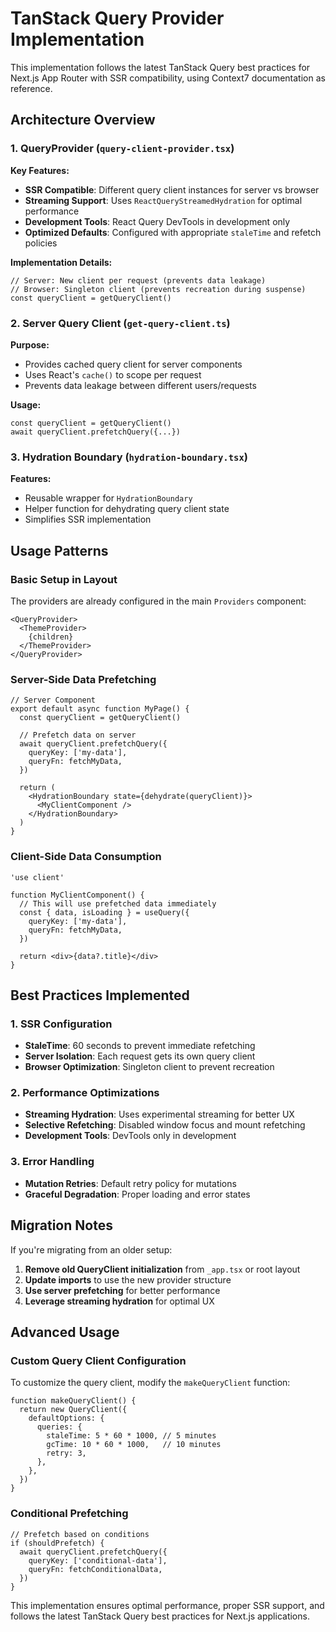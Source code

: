 # TanStack Query Provider Implementation

This implementation follows the latest TanStack Query best practices for Next.js App Router with SSR compatibility, using Context7 documentation as reference.

## Architecture Overview

### 1. QueryProvider (`query-client-provider.tsx`)

**Key Features:**
- **SSR Compatible**: Different query client instances for server vs browser
- **Streaming Support**: Uses `ReactQueryStreamedHydration` for optimal performance
- **Development Tools**: React Query DevTools in development only
- **Optimized Defaults**: Configured with appropriate `staleTime` and refetch policies

**Implementation Details:**
```tsx
// Server: New client per request (prevents data leakage)
// Browser: Singleton client (prevents recreation during suspense)
const queryClient = getQueryClient()
```

### 2. Server Query Client (`get-query-client.ts`)

**Purpose:** 
- Provides cached query client for server components
- Uses React's `cache()` to scope per request
- Prevents data leakage between different users/requests

**Usage:**
```tsx
const queryClient = getQueryClient()
await queryClient.prefetchQuery({...})
```

### 3. Hydration Boundary (`hydration-boundary.tsx`)

**Features:**
- Reusable wrapper for `HydrationBoundary`
- Helper function for dehydrating query client state
- Simplifies SSR implementation

## Usage Patterns

### Basic Setup in Layout

The providers are already configured in the main `Providers` component:

```tsx
<QueryProvider>
  <ThemeProvider>
    {children}
  </ThemeProvider>
</QueryProvider>
```

### Server-Side Data Prefetching

```tsx
// Server Component
export default async function MyPage() {
  const queryClient = getQueryClient()
  
  // Prefetch data on server
  await queryClient.prefetchQuery({
    queryKey: ['my-data'],
    queryFn: fetchMyData,
  })

  return (
    <HydrationBoundary state={dehydrate(queryClient)}>
      <MyClientComponent />
    </HydrationBoundary>
  )
}
```

### Client-Side Data Consumption

```tsx
'use client'

function MyClientComponent() {
  // This will use prefetched data immediately
  const { data, isLoading } = useQuery({
    queryKey: ['my-data'],
    queryFn: fetchMyData,
  })

  return <div>{data?.title}</div>
}
```

## Best Practices Implemented

### 1. SSR Configuration
- **StaleTime**: 60 seconds to prevent immediate refetching
- **Server Isolation**: Each request gets its own query client
- **Browser Optimization**: Singleton client to prevent recreation

### 2. Performance Optimizations
- **Streaming Hydration**: Uses experimental streaming for better UX
- **Selective Refetching**: Disabled window focus and mount refetching
- **Development Tools**: DevTools only in development

### 3. Error Handling
- **Mutation Retries**: Default retry policy for mutations
- **Graceful Degradation**: Proper loading and error states

## Migration Notes

If you're migrating from an older setup:

1. **Remove old QueryClient initialization** from `_app.tsx` or root layout
2. **Update imports** to use the new provider structure
3. **Use server prefetching** for better performance
4. **Leverage streaming hydration** for optimal UX

## Advanced Usage

### Custom Query Client Configuration

To customize the query client, modify the `makeQueryClient` function:

```tsx
function makeQueryClient() {
  return new QueryClient({
    defaultOptions: {
      queries: {
        staleTime: 5 * 60 * 1000, // 5 minutes
        gcTime: 10 * 60 * 1000,   // 10 minutes
        retry: 3,
      },
    },
  })
}
```

### Conditional Prefetching

```tsx
// Prefetch based on conditions
if (shouldPrefetch) {
  await queryClient.prefetchQuery({
    queryKey: ['conditional-data'],
    queryFn: fetchConditionalData,
  })
}
```

This implementation ensures optimal performance, proper SSR support, and follows the latest TanStack Query best practices for Next.js applications. 